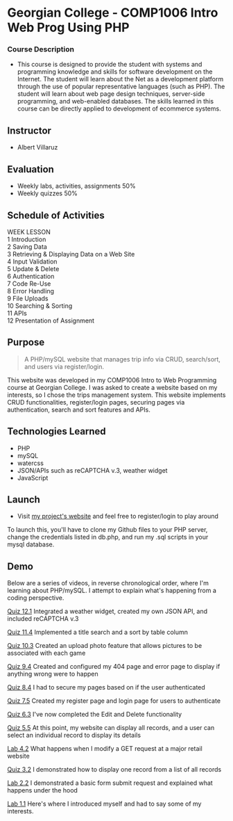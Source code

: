 Georgian College - COMP1006 Intro Web Prog Using PHP
=====

### Course Description
  * This course is designed to provide the student with systems and programming knowledge and skills for software development on the Internet. The student will learn about the Net as a development platform through the use of popular representative languages (such as PHP). The student will learn about web page design techniques, server-side programming, and web-enabled databases. The skills learned in this course can be directly applied to development of ecommerce systems.

## Instructor
  * Albert Villaruz
 
## Evaluation
  * Weekly labs, activities, assignments 50%
  * Weekly quizzes 50%


## Schedule of Activities  
WEEK  LESSON  
1     Introduction  
2     Saving Data  
3     Retrieving & Displaying Data on a Web Site  
4     Input Validation  
5     Update & Delete  
6     Authentication  
7     Code Re-Use  
8     Error Handling  
9     File Uploads  
10    Searching & Sorting  
11    APIs  
12    Presentation of Assignment  

## Purpose

> A PHP/mySQL website that manages trip info via CRUD, search/sort, and users via register/login.

This website was developed in my COMP1006 Intro to Web Programming  course at Georgian College.  I was asked to create a website based on my interests, so I chose the trips management system.  This website implements CRUD functionalities, register/login pages, securing pages via authentication, search and sort features and APIs.


## Technologies Learned
- PHP
- mySQL
- watercss
- JSON/APIs such as reCAPTCHA v.3, weather widget
- JavaScript

## Launch
- Visit [my project's website](https://lamp.computerstudi.es/~Yu200443723/comp1006/week10/trip/login.php) and feel free to register/login to play around

To launch this, you'll have to clone my Github files to your PHP server, change the credentials listed in db.php, and run my .sql scripts in your mysql database.  


## Demo

Below are a series of videos, in reverse chronological order, where I'm learning about PHP/mySQL.  I attempt to explain what's happening from a coding perspective.

[Quiz 12.1](https://www.loom.com/share/de3dba618bc94fa39bc093afab396032)
Integrated a weather widget, created my own JSON API, and included reCAPTCHA v.3

[Quiz 11.4](https://www.loom.com/share/9de951cda3394e5fafbeaec9f82ee6c4)
Implemented a title search and a sort by table column

[Quiz 10.3](https://www.loom.com/share/535642f9a1304332b10b8245ef4e82ca)
Created an upload photo feature that allows pictures to be associated with each game

[Quiz 9.4](https://www.loom.com/share/67f5be16a56146f39cf15b9bae0192a0)
Created and configured my 404 page and error page to display if anything wrong were to happen

[Quiz 8.4](https://www.loom.com/share/e2932952d1cd4612b38b476e83eb5ebb)
I had to secure my pages based on if the user authenticated

[Quiz 7.5](https://www.loom.com/share/c8527f9b3ef94d60a43af867bd33d6b3)
Created my register page and login page for users to authenticate

[Quiz 6.3](https://www.loom.com/share/a9ad49f2e4fa41ff981ca2b98fcc1140)
I've now completed the Edit and Delete functionality

[Quiz 5.5](https://www.loom.com/share/ea6199a0b68146599a5eb9dad4f4ca8e)
At this point, my website can display all records, and a user can select an individual record to display its details

[Lab 4.2](https://www.loom.com/share/ed180e11471d47d59bbf6192d7e8fc5a)
What happens when I modify a GET request at a major retail website

[Quiz 3.2](https://www.loom.com/share/94cad3ca79e64a23a045a4448a7d3d8b)
I demonstrated how to display one record from a list of all records

[Lab 2.2](https://www.loom.com/share/70ce746808bf43d5a95c9a77ccbdb0ce)
I demonstrated a basic form submit request and explained what happens under the hood

[Lab 1.1](https://www.loom.com/share/131bd828703548f086b7bd6232db6bdb)
Here's where I introduced myself and had to say some of my interests.

